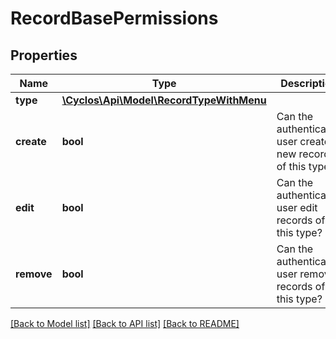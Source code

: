 # RecordBasePermissions

## Properties
Name | Type | Description | Notes
------------ | ------------- | ------------- | -------------
**type** | [**\Cyclos\Api\Model\RecordTypeWithMenu**](RecordTypeWithMenu.md) |  | [optional] 
**create** | **bool** | Can the authenticated user create new records of this type? | [optional] 
**edit** | **bool** | Can the authenticated user edit records of this type? | [optional] 
**remove** | **bool** | Can the authenticated user remove records of this type? | [optional] 

[[Back to Model list]](../../README.md#documentation-for-models) [[Back to API list]](../../README.md#documentation-for-api-endpoints) [[Back to README]](../../README.md)

